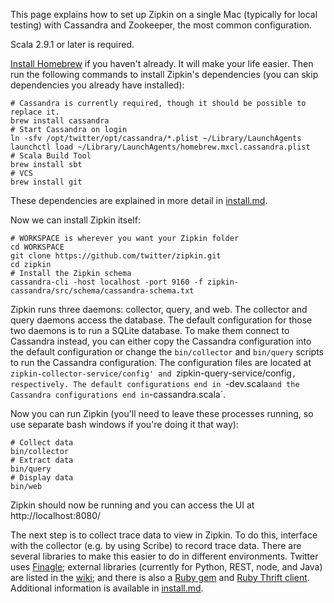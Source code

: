 This page explains how to set up Zipkin on a single Mac (typically for local
testing) with Cassandra and Zookeeper, the most common configuration.

Scala 2.9.1 or later is required.

[Install Homebrew](http://mxcl.github.io/homebrew/) if you haven't already. It
will make your life easier. Then run the following commands to install
Zipkin's dependencies (you can skip dependencies you already have installed):

    # Cassandra is currently required, though it should be possible to replace it.
    brew install cassandra
    # Start Cassandra on login
    ln -sfv /opt/twitter/opt/cassandra/*.plist ~/Library/LaunchAgents
    launchctl load ~/Library/LaunchAgents/homebrew.mxcl.cassandra.plist
    # Scala Build Tool
    brew install sbt
    # VCS
    brew install git

These dependencies are explained in more detail in
[install.md](https://github.com/twitter/zipkin/blob/master/doc/install.md).

Now we can install Zipkin itself:

    # WORKSPACE is wherever you want your Zipkin folder
    cd WORKSPACE
    git clone https://github.com/twitter/zipkin.git
    cd zipkin
    # Install the Zipkin schema
    cassandra-cli -host localhost -port 9160 -f zipkin-cassandra/src/schema/cassandra-schema.txt

Zipkin runs three daemons: collector, query, and web. The collector and query
daemons access the database. The default configuration for those two daemons is
to run a SQLite database. To make them connect to Cassandra instead, you can
either copy the Cassandra configuration into the default configuration or
change the `bin/collector` and `bin/query` scripts to run the Cassandra
configuration. The configuration files are located at
`zipkin-collector-service/config' and `zipkin-query-service/config`,
respectively. The default configurations end in `-dev.scala` and the Cassandra
configurations end in `-cassandra.scala`.

Now you can run Zipkin (you'll need to leave these processes running, so use
separate bash windows if you're doing it that way):

    # Collect data
    bin/collector
    # Extract data
    bin/query
    # Display data
    bin/web

Zipkin should now be running and you can access the UI at http://localhost:8080/

The next step is to collect trace data to view in Zipkin. To do this, interface
with the collector (e.g. by using Scribe) to record trace data. There are
several libraries to make this easier to do in different environments. Twitter
uses [Finagle](https://github.com/twitter/finagle/tree/master/finagle-zipkin);
external libraries (currently for Python, REST, node, and Java) are listed in the
[wiki](https://github.com/twitter/zipkin/wiki#external-projects-that-use-zipkin);
and there is also a [Ruby gem](https://rubygems.org/gems/finagle-thrift) and
[Ruby Thrift client](https://github.com/twitter/thrift_client). Additional
information is available in
[install.md](https://github.com/twitter/zipkin/blob/master/doc/install.md).

